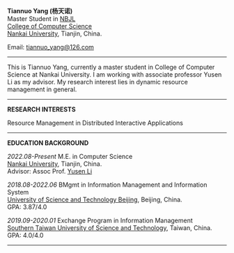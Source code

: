 **Tiannuo Yang (杨天诺)**  
Master Student in [NBJL](https://nbjl.nankai.edu.cn/)   
[College of Computer Science](https://encc.nankai.edu.cn/)  
[Nankai University](https://en.nankai.edu.cn/), Tianjin, China.

Email: tiannuo_yang@126.com

---
This is Tiannuo Yang, currently a master student in College of Computer Science at Nankai University. I am working with associate professor Yusen Li as my advisor. My research interest lies in dynamic resource management in general.  

---
**RESEARCH INTERESTS**

Resource Management in Distributed Interactive Applications

---
**EDUCATION BACKGROUND**

*2022.08-Present* M.E. in Computer Science  
[Nankai University](https://en.ustb.edu.cn/), Tianjin, China.  
Advisor: Assoc Prof. [Yusen Li](https://liyusen-nku.github.io/)

*2018.08-2022.06* BMgmt in Information Management and Information System  
[University of Science and Technology Beijing](https://en.ustb.edu.cn/), Beijing, China.  
GPA: 3.87/4.0

*2019.09-2020.01* Exchange Program in Information Management  
[Southern Taiwan University of Science and Technology](https://www.stust.edu.tw/en/), Taiwan, China.  
GPA: 4.0/4.0

---
